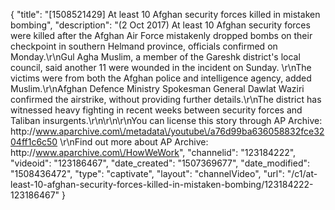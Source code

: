 {
    "title": "[1508521429] At least 10 Afghan security forces killed in mistaken bombing",
    "description": "(2 Oct 2017) At least 10 Afghan security forces were killed after the Afghan Air Force mistakenly dropped bombs on their checkpoint in southern Helmand province, officials confirmed on Monday.\r\nGul Agha Muslim, a member of the Gareshk district's local council, said another 11 were wounded in the incident on Sunday. \r\nThe victims were from both the Afghan police and intelligence agency, added Muslim.\r\nAfghan Defence Ministry Spokesman General Dawlat Waziri confirmed the airstrike, without providing further details.\r\nThe district has witnessed heavy fighting in recent weeks between security forces and Taliban insurgents.\r\n\r\n\r\nYou can license this story through AP Archive: http:\/\/www.aparchive.com\/metadata\/youtube\/a76d99ba636058832fce3204ff1c6c50 \r\nFind out more about AP Archive: http:\/\/www.aparchive.com\/HowWeWork",
    "channelid": "123184222",
    "videoid": "123186467",
    "date_created": "1507369677",
    "date_modified": "1508436472",
    "type": "captivate",
    "layout": "channelVideo",
    "url": "\/c1\/at-least-10-afghan-security-forces-killed-in-mistaken-bombing\/123184222-123186467"
}